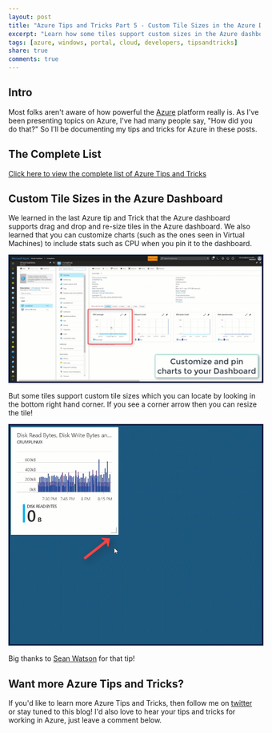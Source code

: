 ```yaml
---
layout: post
title: "Azure Tips and Tricks Part 5 - Custom Tile Sizes in the Azure Dashboard"
excerpt: "Learn how some tiles support custom sizes in the Azure dashboard"
tags: [azure, windows, portal, cloud, developers, tipsandtricks]
share: true
comments: true
---
```


## Intro

Most folks aren't aware of how powerful the [Azure](http://www.azure.com) platform really is. As I've been presenting topics on Azure, I've had many people say, "How did you do that?" So I'll be documenting my tips and tricks for Azure in these posts.

## The Complete List

[Click here to view the complete list of Azure Tips and Tricks ](https://www.michaelcrump.net/azure-tips-and-tricks-complete-list/)

## Custom Tile Sizes in the Azure Dashboard

We learned in the last Azure tip and Trick that the Azure dashboard supports drag and drop and re-size tiles in the Azure dashboard. We also learned that you can customize charts (such as the ones seen in Virtual Machines) to include stats such as CPU when you pin it to the dashboard.  

<img style="border:3px solid #021a40" src="/files/azuretip4.gif">

But some tiles support custom tile sizes which you can locate by looking in the bottom right hand corner. If you see a corner arrow then you can resize the tile! 

<img style="border:3px solid #021a40" src="/files/azuretip5.gif">

Big thanks to [Sean Watson](https://twitter.com/Seanwatson3) for that tip!

## Want more Azure Tips and Tricks?

If you'd like to learn more Azure Tips and Tricks, then follow me on [twitter](http://twitter.com/mbcrump) or stay tuned to this blog! I'd also love to hear your tips and tricks for working in Azure, just leave a comment below. 